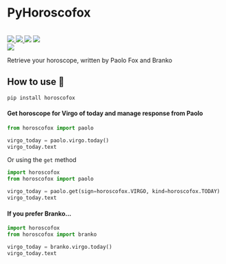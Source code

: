 <p align="center">
    <h1>PyHoroscofox</h1>
    <br>
    <a href="https://codecov.io/gh/horoscofox/pyhoroscofox">
      <img src="https://codecov.io/gh/horoscofox/pyhoroscofox/branch/master/graph/badge.svg" />
    </a>
    <a href="https://github.com/horoscofox/pyhoroscofox/blob/master/LICENSE">
      <img src="https://img.shields.io/badge/License-MIT-blue.svg" />
    </a>
    <a class="badge-align" href="https://www.codacy.com/app/horoscofox/pyhoroscofox?utm_source=github.com&amp;utm_medium=referral&amp;utm_content=horoscofox/pyhoroscofox&amp;utm_campaign=Badge_Grade"><img src="https://api.codacy.com/project/badge/Grade/54e13d686273408a9e44bb54bb438fdd"/></a>
    <a href="https://travis-ci.org/horoscofox/pyhoroscofox">
      <img src="https://travis-ci.org/horoscofox/pyhoroscofox.svg?branch=master" />
    </a><br>
    <a href="http://forthebadge.com">
      <img src="http://forthebadge.com/images/badges/made-with-python.svg" />
    </a>
</p>

Retrieve your horoscope, written by Paolo Fox and Branko


## How to use 💫

```sh
pip install horoscofox
```

#### Get horoscope for Virgo of today and manage response from Paolo
```py
from horoscofox import paolo

virgo_today = paolo.virgo.today()
virgo_today.text
```

Or using the `get` method

```py
import horoscofox
from horoscofox import paolo

virgo_today = paolo.get(sign=horoscofox.VIRGO, kind=horoscofox.TODAY)
virgo_today.text
```

#### If you prefer Branko...

```py
import horoscofox
from horoscofox import branko

virgo_today = branko.virgo.today()
virgo_today.text
```